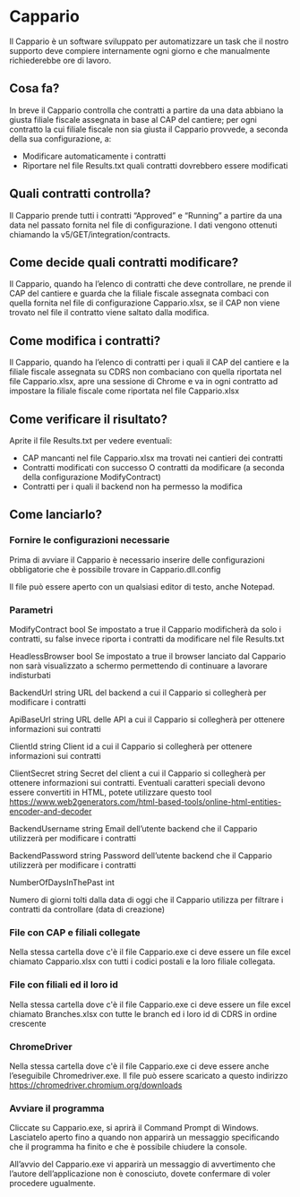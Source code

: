 # Cappario
Il Cappario è un software sviluppato per automatizzare un task che il nostro supporto deve compiere internamente ogni giorno e che manualmente richiederebbe ore di lavoro.

## Cosa fa?
In breve il Cappario controlla che contratti a partire da una data abbiano la giusta filiale fiscale assegnata in base al CAP del cantiere; per ogni contratto la cui filiale fiscale non sia giusta il Cappario provvede, a seconda della sua configurazione, a:

- Modificare automaticamente i contratti
- Riportare nel file Results.txt quali contratti dovrebbero essere modificati

## Quali contratti controlla?
Il Cappario prende tutti i contratti “Approved” e “Running” a partire da una data nel passato fornita nel file di configurazione. I dati vengono ottenuti chiamando la v5/GET/integration/contracts.

## Come decide quali contratti modificare?
Il Cappario, quando ha l’elenco di contratti che deve controllare, ne prende il CAP del cantiere e guarda che la filiale fiscale assegnata combaci con quella fornita nel file di configurazione Cappario.xlsx, se il CAP non viene trovato nel file il contratto viene saltato dalla modifica. 

## Come modifica i contratti?
Il Cappario, quando ha l’elenco di contratti per i quali il CAP del cantiere e la filiale fiscale assegnata su CDRS non combaciano con quella riportata nel file Cappario.xlsx, apre una sessione di Chrome e va in ogni contratto ad impostare la filiale fiscale come riportata nel file Cappario.xlsx

## Come verificare il risultato?
Aprite il file Results.txt per vedere eventuali:

- CAP mancanti nel file Cappario.xlsx ma trovati nei cantieri dei contratti
- Contratti modificati con successo O contratti da modificare (a seconda della configurazione ModifyContract)
- Contratti per i quali il backend non ha permesso la modifica

## Come lanciarlo?
### Fornire le configurazioni necessarie

Prima di avviare il Cappario è necessario inserire delle configurazioni obbligatorie che è possibile trovare in Cappario.dll.config

Il file può essere aperto con un qualsiasi editor di testo, anche Notepad.

### Parametri
ModifyContract 
bool
Se impostato a true il Cappario modificherà da solo i contratti, su false invece riporta i contratti da modificare nel file Results.txt

HeadlessBrowser
bool
Se impostato a true il browser lanciato dal Cappario non sarà visualizzato a schermo permettendo di continuare a lavorare indisturbati

BackendUrl
string
URL del backend a cui il Cappario si collegherà per modificare i contratti

ApiBaseUrl
string
URL delle API a cui il Cappario si collegherà per ottenere informazioni sui contratti

ClientId
string
Client id a cui il Cappario si collegherà per ottenere informazioni sui contratti

ClientSecret
string
Secret del client a cui il Cappario si collegherà per ottenere informazioni sui contratti. Eventuali caratteri speciali devono essere convertiti in HTML, potete utilizzare questo tool https://www.web2generators.com/html-based-tools/online-html-entities-encoder-and-decoder 

BackendUsername
string
Email dell’utente backend che il Cappario utilizzerà per modificare i contratti

BackendPassword
string
Password dell’utente backend che il Cappario utilizzerà per modificare i contratti

NumberOfDaysInThePast
int
	
Numero di giorni tolti dalla data di oggi che il Cappario utilizza per filtrare i contratti da controllare (data di creazione)

### File con CAP e filiali collegate
Nella stessa cartella dove c'è il file Cappario.exe ci deve essere un file excel chiamato Cappario.xlsx con tutti i codici postali e la loro filiale collegata.

### File con filiali ed il loro id
Nella stessa cartella dove c'è il file Cappario.exe ci deve essere un file excel chiamato Branches.xlsx con tutte le branch ed i loro id di CDRS in ordine crescente

### ChromeDriver
Nella stessa cartella dove c'è il file Cappario.exe ci deve essere anche l’eseguibile Chromedriver.exe. Il file può essere scaricato a questo indirizzo https://chromedriver.chromium.org/downloads 

### Avviare il programma
Cliccate su Cappario.exe, si aprirà il Command Prompt di Windows. Lasciatelo aperto fino a quando non apparirà un messaggio specificando che il programma ha finito e che è possibile chiudere la console.

All’avvio del Cappario.exe vi apparirà un messaggio di avvertimento che l’autore dell’applicazione non è conosciuto, dovete confermare di voler procedere ugualmente.

